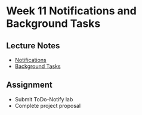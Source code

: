 # Week 11 Notifications and Background Tasks

## Lecture Notes
- [Notifications](notifications.md)  
- [Background Tasks](background-tasks.md)

## Assignment
- Submit ToDo-Notify lab
- Complete project proposal
